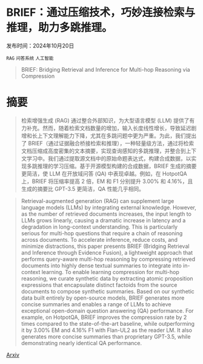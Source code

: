 # BRIEF：通过压缩技术，巧妙连接检索与推理，助力多跳推理。

发布时间：2024年10月20日

`RAG` `问答系统` `人工智能`

> BRIEF: Bridging Retrieval and Inference for Multi-hop Reasoning via Compression

# 摘要

> 检索增强生成 (RAG) 通过整合外部知识，为大型语言模型 (LLM) 提供了有力补充。然而，随着检索文档数量的增加，输入长度线性增长，导致延迟剧增和长上下文理解能力下降，尤其在多跳问题中更为严重。为此，我们提出了 BRIEF（通过证据融合桥接检索和推理），一种轻量级方法，通过将检索文档压缩成高度密集的文本摘要，实现查询感知的多跳推理，并整合到上下文学习中。我们通过提取源文档中的原始命题表达式，构建合成数据，以实现多跳推理的学习压缩。基于开源模型构建的合成数据，BRIEF 生成的摘要更简洁，使 LLM 在开放域问答 (QA) 中表现卓越。例如，在 HotpotQA 上，BRIEF 将压缩率提高 2 倍，EM 和 F1 分别提升 3.00% 和 4.16%，且生成的摘要比 GPT-3.5 更简洁，QA 性能几乎相同。

> Retrieval-augmented generation (RAG) can supplement large language models (LLMs) by integrating external knowledge. However, as the number of retrieved documents increases, the input length to LLMs grows linearly, causing a dramatic increase in latency and a degradation in long-context understanding. This is particularly serious for multi-hop questions that require a chain of reasoning across documents. To accelerate inference, reduce costs, and minimize distractions, this paper presents BRIEF (Bridging Retrieval and Inference through Evidence Fusion), a lightweight approach that performs query-aware multi-hop reasoning by compressing retrieved documents into highly dense textual summaries to integrate into in-context learning. To enable learning compression for multi-hop reasoning, we curate synthetic data by extracting atomic proposition expressions that encapsulate distinct factoids from the source documents to compose synthetic summaries. Based on our synthetic data built entirely by open-source models, BRIEF generates more concise summaries and enables a range of LLMs to achieve exceptional open-domain question answering (QA) performance. For example, on HotpotQA, BRIEF improves the compression rate by 2 times compared to the state-of-the-art baseline, while outperforming it by 3.00% EM and 4.16% F1 with Flan-UL2 as the reader LM. It also generates more concise summaries than proprietary GPT-3.5, while demonstrating nearly identical QA performance.

[Arxiv](https://arxiv.org/abs/2410.15277)